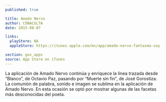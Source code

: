 ```yaml
---
published: true

title: Amado Nervo
author: CONACULTA
date: 2015-08-07

links:
  playStore: NA
  appleStore: https://itunes.apple.com/mx/app/amado-nervo-fantasma-soy-yo./id583033635?mt=8

section: gov_apps
source: App Store en iTunes
---
```

La aplicación de Amado Nervo continúa y enriquece la línea trazada desde “Blanco”, de Octavio Paz, pasando por “Muerte sin fin”, de José Gorostiza. La comunión de palabra, sonido e imagen se sublima en la aplicación de Amado Nervo. En esta ocasión se optó por mostrar algunas de las facetas más desconocidas del poeta.
